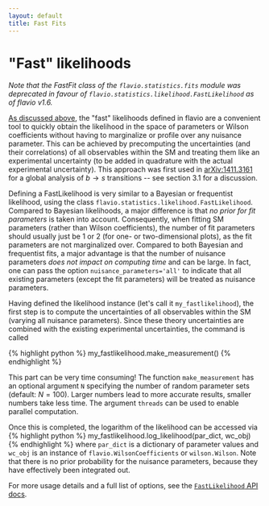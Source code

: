 ```yaml
---
layout: default
title: Fast Fits
---
```



# "Fast" likelihoods

*Note that the FastFit class of the `flavio.statistics.fits` module was deprecated in favour of `flavio.statistics.likelihood.FastLikelihood` as of flavio v1.6.*

[As discussed above](fits.html#fast-likelihood-approach), the "fast" likelihoods defined in flavio are a convenient tool to quickly obtain the likelihood in the space of
parameters or Wilson coefficients without having to marginalize
or profile over any nuisance parameter. This can be achieved by precomputing the uncertainties (and their correlations) of all observables within the SM and treating them like an experimental uncertainty (to be added in quadrature with the actual experimental uncertainty). This approach was first used in [arXiv:1411.3161](http://arxiv.org/pdf/1411.3161.pdf) for a global analysis of $b\to s$ transitions -- see section 3.1 for a discussion.

Defining a FastLikelihood is very similar to a Bayesian or frequentist likelihood, using the class `flavio.statistics.likelihood.FastLikelihood`. Compared to Bayesian likelihoods, a major difference is that *no prior for fit parameters* is taken into account. Consequently, when fitting SM parameters (rather than Wilson coefficients), the number of fit parameters should usually just be 1 or 2 (for one- or two-dimensional plots), as the fit parameters are not marginalized over.
Compared to both Bayesian and frequentist fits, a major advantage is that the number of nuisance parameters *does not impact on computing time* and
can be large. In fact, one can pass the option `nuisance_parameters='all'` to indicate that all existing parameters (except the fit parameters) will be treated as nuisance parameters.

Having defined the likelihood instance (let's call it `my_fastlikelihood`), the first step
is to compute the uncertainties of all observables within the SM (varying
all nuisance parameters). Since these theory uncertainties are combined with
the existing experimental uncertainties, the command is called

{% highlight python %}
my_fastlikelihood.make_measurement()
{% endhighlight %}

This part can be very time consuming! The function `make_measurement`
has an optional argument `N` specifying the number of random parameter sets
(default: $N=100$). Larger numbers lead to more accurate results, smaller numbers
take less time. The argument `threads` can be used to enable parallel computation.

Once this is completed, the logarithm of the likelihood can be accessed via
{% highlight python %}
my_fastlikelihood.log_likelihood(par_dict, wc_obj)
{% endhighlight %}
where `par_dict` is a dictionary of parameter values
and `wc_obj` is an instance of `flavio.WilsonCoefficients` or `wilson.Wilson`.
Note that there is no prior probability
for the nuisance parameters, because they have effectively been integrated out.

For more usage details and a full list of options, see the [`FastLikelihood` API docs](/apidoc/flavio/statistics/likelihood.m.html#flavio.statistics.likelihood.FastLikelihood).

<!-- Several examples of fitting and visualization using the `FastFit` class can be found in the [example repository](https://github.com/flav-io/flavio-examples). -->
